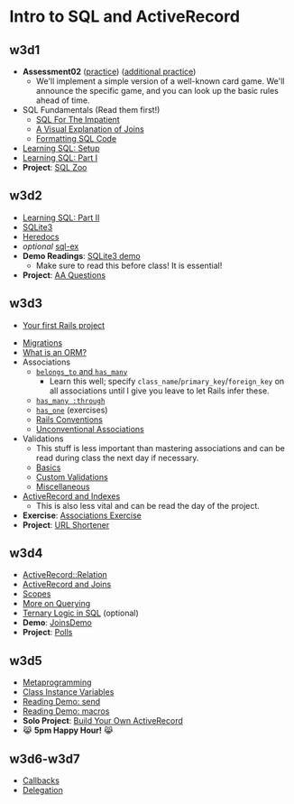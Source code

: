 # Intro to SQL and ActiveRecord

## w3d1

+ **Assessment02** ([practice][assessment-practice]) ([additional practice][assessment-practice2])
    + We'll implement a simple version of a well-known card game. We'll announce
      the specific game, and you can look up the basic rules ahead of time.
+ SQL Fundamentals (Read them first!)
    + [SQL For The Impatient][sql-intro]
    + [A Visual Explanation of Joins][visual-joins]
    + [Formatting SQL Code][sql-formatting]
+ [Learning SQL: Setup][learning-sql-setup]
+ [Learning SQL: Part I][learning-sql-part-i]
+ **Project**: [SQL Zoo][sqlzoo-readme]

[assessment-practice]: http://github.com/appacademy/assessment-prep
[assessment-practice2]: http://github.com/appacademy/assessment-prep

[sql-intro]: ../../sql/readings/sql-intro.md
[visual-joins]: http://www.codinghorror.com/blog/2007/10/a-visual-explanation-of-sql-joins.html
[sql-formatting]: ../../sql/readings/formatting.md

[learning-sql-setup]: ../../sql/readings/setup.md
[learning-sql-part-i]: ../../sql/readings/part-i.md
[sqlzoo-readme]: ../../sql/projects/sqlzoo

## w3d2

+ [Learning SQL: Part II][learning-sql-part-ii]
+ [SQLite3][sqlite3]
+ [Heredocs][heredocs]
+ _optional_ [sql-ex][sql-ex]
+ **Demo Readings**: [SQLite3 demo][sqlite3-demo]
    + Make sure to read this before class! It is essential!
+ **Project**: [AA Questions][aa-questions]

[learning-sql-part-ii]: ../../sql/readings/part-ii.md
[sqlite3]: ../../sql/readings/sqlite3.md
[heredocs]: ../../sql/readings/heredocs.md
[sql-ex]: http://www.sql-ex.ru/

[sqlite3-demo]: ../../sql/demos/sqlite3_demo

[aa-questions]: ../../sql/projects/aa_questions

## w3d3

* [Your first Rails project][first-rails-project]
+ [Migrations][ar-migrations]
+ [What is an ORM?][ar-orm]
+ Associations
    + [`belongs_to` and `has_many`][belongs-to-has-many]
        * Learn this well; specify
          `class_name`/`primary_key`/`foreign_key` on all associations
          until I give you leave to let Rails infer these.
    + [`has_many :through`][has-many-through]
    + [`has_one`][has-one] (exercises)
    + [Rails Conventions][rails-conventions]
    + [Unconventional Associations][unconventional-associations]
+ Validations
    + This stuff is less important than mastering associations and can
      be read during class the next day if necessary.
    + [Basics][validations]
    + [Custom Validations][custom-validations]
    + [Miscellaneous][validations-misc]
+ [ActiveRecord and Indexes][ar-indexing]
    + This is also less vital and can be read the day of the project.
+ **Exercise**: [Associations Exercise][associations-exercise]
+ **Project**: [URL Shortener][url-shortener]

[first-rails-project]: ../../sql/readings/first-rails-project.md
[ar-migrations]: ../../sql/readings/migrations.md
[ar-orm]: ../../sql/readings/orm.md

[belongs-to-has-many]: ../../sql/readings/belongs-to-has-many.md
[has-many-through]: ../../sql/readings/has-many-through.md
[has-one]: ../../sql/readings/has-one.md
[rails-conventions]: ../../sql/readings/rails-conventions.md
[unconventional-associations]: ../../sql/readings/unconventional-associations.md

[validations]: ../../sql/readings/validations.md
[custom-validations]: ../../sql/readings/custom-validations.md
[validations-misc]: ../../sql/readings/validations-misc.md

[ar-indexing]: ../../sql/readings/indexing.md

[associations-exercise]: ../../sql/projects/associations_exercise
[url-shortener]: ../../sql/projects/url_shortener

## w3d4

+ [ActiveRecord::Relation][relation]
+ [ActiveRecord and Joins][ar-joins]
+ [Scopes][scopes]
+ [More on Querying][querying-ii]
+ [Ternary Logic in SQL][sql-ternary-logic] (optional)
+ **Demo**: [JoinsDemo][joins-demo]
+ **Project**: [Polls][polls-app]

[relation]: ../../sql/readings/relation.md
[ar-joins]: ../../sql/readings/joins.md
[scopes]: ../../sql/readings/scopes.md
[querying-ii]: ../../sql/readings/querying-ii.md
[sql-ternary-logic]: ../../sql/readings/sql-ternary-logic.md

[joins-demo]: ../../sql/demos/joins_demo

[polls-app]: ../../sql/projects/polls_app

## w3d5

+ [Metaprogramming][metaprogramming]
+ [Class Instance Variables][class-instance-variables]
+ [Reading Demo: send][meta-send]
+ [Reading Demo: macros][meta-macros]
+ **Solo Project**: [Build Your Own ActiveRecord][build-your-own-ar]
+ :joy_cat: **5pm Happy Hour!** :joy_cat:

[metaprogramming]: ../../sql/readings/metaprogramming.md
[class-instance-variables]: ../../sql/readings/class-instance-variables.md
[meta-send]: ../../sql/demos/send.rb
[meta-macros]: ../../sql/demos/macros.rb
[build-your-own-ar]: ../../sql/projects/active_record_lite

## w3d6-w3d7

+ [Callbacks][callbacks]
+ [Delegation][delegation]

[callbacks]: ../../sql/readings/callbacks.md
[delegation]: ../../sql/readings/delegation.md
